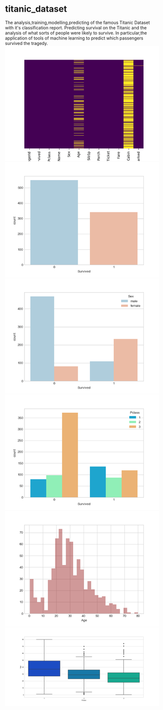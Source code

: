 # titanic_dataset
The analysis,training,modelling,predicting of the famous Titanic Dataset with it's classification report.
Predicting survival on the Titanic and the analysis of what sorts of people were likely to survive. In particular,the application of tools of machine learning to predict which passengers survived the tragedy.
![alt text](https://github.com/FalconMadhab/titanic_dataset/blob/master/Figure_1.png)
![alt text](https://github.com/FalconMadhab/titanic_dataset/blob/master/Figure_2.png)
![alt text](https://github.com/FalconMadhab/titanic_dataset/blob/master/Figure_3.png)
![alt text](https://github.com/FalconMadhab/titanic_dataset/blob/master/Figure_4.png)
![alt text](https://github.com/FalconMadhab/titanic_dataset/blob/master/Figure_5.png)
![alt text](https://github.com/FalconMadhab/titanic_dataset/blob/master/Figure_7.png)
